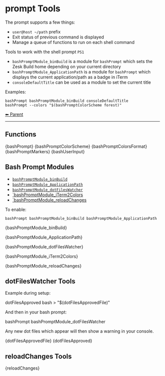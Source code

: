 # prompt Tools

The prompt supports a few things:

- `user@host ~/path` prefix
- Exit status of previous command is displayed
- Manage a queue of functions to run on each shell command

Tools to work with the shell prompt `PS1`

- `bashPromptModule_binBuild` is a module for `bashPrompt` which sets the Zesk Build home depending on your current directory
- `bashPromptModule_ApplicationPath` is a module for `bashPrompt` which displays the current application/path as a badge in iTerm
- `consoleDefaultTitle` can be used as a module to set the current title

Examples:

    bashPrompt bashPromptModule_binBuild consoleDefaultTitle
    bashPrompt --colors "$(bashPromptColorScheme forest)"

<!-- TEMPLATE header 2 -->
[⬅ Parent ](../)
<hr />

## Functions

{bashPrompt} 
{bashPromptColorScheme}
{bashPromptColorsFormat}
{bashPromptMarkers}
{bashUserInput}

## Bash Prompt Modules

- [`bashPromptModule_binBuild`](#bashPromptModule_binBuild)
- [`bashPromptModule_ApplicationPath`](#bashPromptModule_ApplicationPath)
- [`bashPromptModule_dotFilesWatcher`](#bashPromptModule_dotFilesWatcher)
- [`bashPromptModule_iTerm2Colors](#{bashPromptModule_iTerm2Colors})
- [`bashPromptModule_reloadChanges](#{bashPromptModule_iTerm2Colors})

To enable:

    bashPrompt bashPromptModule_binBuild bashPromptModule_ApplicationPath

{bashPromptModule_binBuild} 

{bashPromptModule_ApplicationPath} 

{bashPromptModule_dotFilesWatcher} 

{bashPromptModule_iTerm2Colors}

{bashPromptModule_reloadChanges}

## dotFilesWatcher Tools

Example during setup:

   dotFilesApproved bash > "$(dotFilesApprovedFile)"

And then in your bash prompt:

   bashPrompt bashPromptModule_dotFilesWatcher

Any new dot files which appear will then show a warning in your console.

{dotFilesApprovedFile}
{dotFilesApproved}

## reloadChanges Tools

{reloadChanges}
